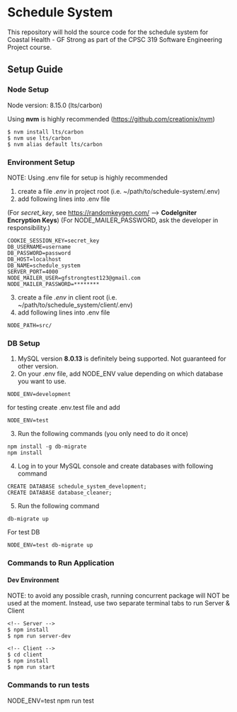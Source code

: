 # Schedule System

This repository will hold the source code for the schedule system for Coastal Health - GF Strong as part of the CPSC 319 Software Engineering Project course.

## Setup Guide
### Node Setup
Node version: 8.15.0 (lts/carbon)

Using **nvm** is highly recommended (https://github.com/creationix/nvm)
```
$ nvm install lts/carbon
$ nvm use lts/carbon
$ nvm alias default lts/carbon
```

### Environment Setup
NOTE: Using .env file for setup is highly recommended
1. create a file *.env* in project root (i.e. ~/path/to/schedule-system/.env)
2. add following lines into .env file

(For *secret_key*, see https://randomkeygen.com/ --> **CodeIgniter Encryption Keys**)
(For NODE_MAILER_PASSWORD, ask the developer in responsibility.)
```
COOKIE_SESSION_KEY=secret_key
DB_USERNAME=username
DB_PASSWORD=password
DB_HOST=localhost
DB_NAME=schedule_system
SERVER_PORT=4000
NODE_MAILER_USER=gfstrongtest123@gmail.com
NODE_MAILER_PASSWORD=********
```

3. create a file *.env* in client root (i.e. ~/path/to/schedule_system/client/.env)
4. add following lines into .env file
```
NODE_PATH=src/
```

### DB Setup
1. MySQL version **8.0.13** is definitely being supported. Not guaranteed for other version.
2. On your .env file, add NODE_ENV value depending on which database you want to use.
```
NODE_ENV=development
```
for testing create .env.test file and add
```
NODE_ENV=test
```
3. Run the following commands (you only need to do it once)
```
npm install -g db-migrate
npm install
```
4. Log in to your MySQL console and create databases with following command
```
CREATE DATABASE schedule_system_development;
CREATE DATABASE database_cleaner;
```
5. Run the following command
```
db-migrate up
```
For test DB
```
NODE_ENV=test db-migrate up
```

### Commands to Run Application
#### Dev Environment
NOTE: to avoid any possible crash, running concurrent package will NOT be used at the moment. Instead, use two separate terminal tabs to run Server & Client
```
<!-- Server -->
$ npm install
$ npm run server-dev
```
```
<!-- Client -->
$ cd client
$ npm install
$ npm run start
```

### Commands to run tests
NODE_ENV=test npm run test
```